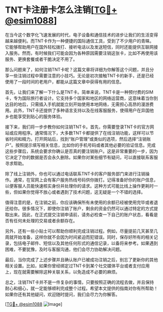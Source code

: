 # TNT卡注册卡怎么注销[[TG💪+ @esim1088](https://t.me/s/esim1088)]

在当今这个数字化飞速发展的时代，电子设备和通信技术的进步让我们的生活变得越来越便利。而TNT卡作为一种便捷的国际通信工具，受到了不少用户的青睐。它能够帮助用户在国外轻松拨打、接听电话以及发送短信，同时还能提供互联网接入服务。然而，有时候我们可能会因为各种原因需要注销这张卡，比如不再使用该服务、更换套餐或者干脆决定不用了。

那么问题来了，如何注销TNT卡呢？这篇文章将详细为你解答这个问题，并且分享一些注销过程中需要注意的小技巧。无论是初次接触TNT卡的新手，还是已经使用了一段时间的老用户，都能从这篇文章中获得有用的信息。

首先，让我们来了解一下什么是TNT卡。简单来说，TNT卡是一种预付费的SIM卡，专为国际旅行者设计。它支持多个国家和地区的网络运营商，这意味着当你到达目的地后，只需插入手机就能立刻开始使用本地网络，无需担心高昂的漫游费用。此外，TNT卡还提供了多种语言支持以及在线客服服务，使得用户在异国他乡也能享受到贴心的服务体验。

接下来，我们将一步步教你如何注销TNT卡。首先，你需要登录TNT卡的官方网站或应用程序。通常情况下，大多数TNT卡都提供了在线注销功能，这样可以节省时间和精力。打开网站后，找到“账户管理”或类似的选项，然后选择“注销账户”。按照提示填写相关信息，比如你的手机号码或者其他必要的验证信息。完成这些步骤后，系统会要求你确认是否真的要注销账户。这是非常重要的一步，因为它决定了你的数据是否会永久删除。如果你对某些细节有疑问，可以直接联系客服寻求帮助。

除了线上注销外，你也可以通过电话联系TNT卡的客户服务部门来进行注销操作。通常，在官网上会有客户服务热线号码供你拨打。记得准备好你的账户信息，以便客服人员能快速核实身份并处理你的请求。这种方式可能比线上操作更耗时一些，但如果你觉得不放心或者遇到了技术问题，这无疑是一个不错的选择。

值得注意的是，在注销之前，你应该确保所有未使用的余额已经被使用完毕或者退还给你。很多情况下，即使你注销了账户，剩余的资金仍然可以通过特定的方式提取出来。因此，在正式提交注销申请前，请务必检查一下自己的账户状态，看看是否有任何未处理的交易或者余额存在。

另外，还有一些小贴士可以帮助你顺利完成注销过程。例如，尽量提前几天甚至几周就开始准备，这样你就不会因为时间紧迫而犯错误。同时，保存好所有的相关记录，包括电子邮件、短信以及其他任何形式的通信记录，以备将来参考。如果遇到困难，不要犹豫，及时与客服沟通，他们会尽力协助解决问题。

最后，当你完成了上述步骤并且确认账户已被成功注销之后，别忘了更新你的其他相关设置。比如，如果你曾经绑定过TNT卡到某个社交媒体平台或者支付应用上，现在就需要解除这种关联关系，以免造成不必要的麻烦。

总之，注销TNT卡并不是一件复杂的事情，只要按照正确的流程去做，并且保持耐心和细心，就一定能够顺利完成整个过程。希望本文提供的指南对你有所帮助！如果你还有其他疑问，欢迎随时提问，我们会尽力为你解答。

[[TG💪+ @esim1088](https://t.me/s/esim1088) ![Image](https://i.postimg.cc/4NQfJmqS/Snipaste-2025-05-13-00-14-12.png)]